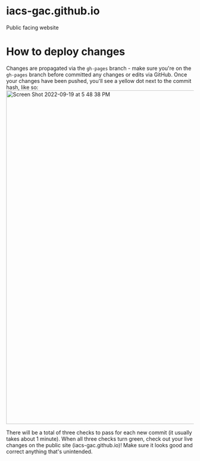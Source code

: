 # iacs-gac.github.io
Public facing website

# How to deploy changes

Changes are propagated via the `gh-pages` branch - make sure you're on the `gh-pages` branch before committed any changes or edits via GitHub. 
Once your changes have been pushed, you'll see a yellow dot next to the commit hash, like so:
<img width="894" alt="Screen Shot 2022-09-19 at 5 48 38 PM" src="https://user-images.githubusercontent.com/4899332/191125728-020fed16-8cdf-4601-a89e-eae292ac15e7.png">

There will be a total of three checks to pass for each new commit (it usually takes about 1 minute). When all three checks turn green, check out your live changes
on the public site (iacs-gac.github.io)! Make sure it looks good and correct anything that's unintended.


